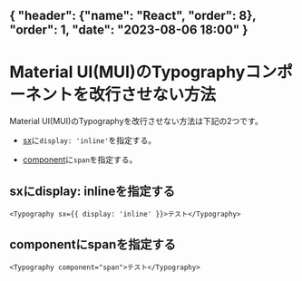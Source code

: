 { "header": {"name": "React", "order": 8}, "order": 1, "date": "2023-08-06 18:00"  }
---
# Material UI(MUI)のTypographyコンポーネントを改行させない方法

Material UI(MUI)のTypographyを改行させない方法は下記の2つです。

* [sx](https://mui.com/system/display/)に`display: 'inline'`を指定する。

* [component](https://mui.com/material-ui/api/typography/#Typography-prop-component)に`span`を指定する。

## sxにdisplay: inlineを指定する

```
<Typography sx={{ display: 'inline' }}>テスト</Typography>
```

## componentにspanを指定する

```
<Typography component="span">テスト</Typography>
```